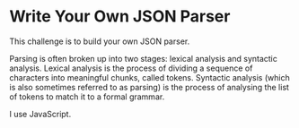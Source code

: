 # Write Your Own JSON Parser

This challenge is to build your own JSON parser.

Parsing is often broken up into two stages: lexical analysis and syntactic analysis. Lexical analysis is the process of dividing a sequence of characters into meaningful chunks, called tokens. Syntactic analysis (which is also sometimes referred to as parsing) is the process of analysing the list of tokens to match it to a formal grammar.

I use JavaScript.

